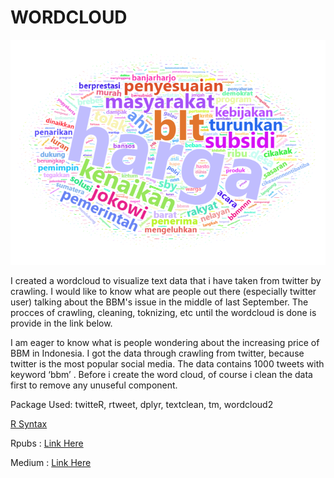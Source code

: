 # WORDCLOUD

![image](https://github.com/dewikinasih/Tweet-WordCloud/blob/2320ca6d2bdf5599d69cde785568df536e112698/wordcloud%20bbm.png)

I created a wordcloud to visualize text data that i have taken from twitter by crawling.
I would like to know what are people out there (especially twitter user) talking about the BBM's issue in the middle of last September.
The procces of crawling, cleaning, toknizing, etc until the wordcloud is done is provide in the link below.

I am eager to know what is people wondering about the increasing price of BBM in Indonesia. I got the data through crawling from twitter, because twitter is the most popular social media. The data contains 1000 tweets with keyword ‘bbm’ . Before i create the word cloud, of course i clean the data first to remove any unuseful component.

Package Used: twitteR, rtweet, dplyr, textclean, tm, wordcloud2

[R Syntax](https://github.com/dewikinasih/Tweet-WordCloud/blob/f1aa11b47e8a01251e950072e9c464e15e393339/wordcloud.R)

Rpubs : [Link Here](https://rpubs.com/Dewikin912/Tutorial-Membuat-Word-Cloud-dari-Hasil-Crawling-Twitter-dengan-R)

Medium : [Link Here](https://dewikinasih.medium.com/cara-membuat-wordcloud-hasil-crawling-twitter-di-r-studio-a9a4d63107cf)
